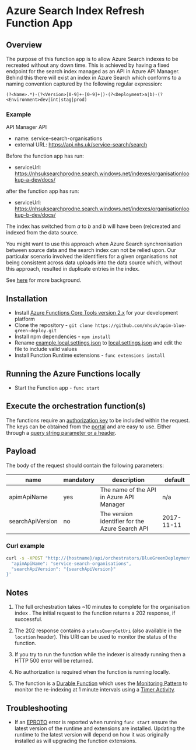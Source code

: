 # Azure Search Index Refresh Function App

## Overview

The purpose of this function app is to allow Azure Search indexes to be recreated without any down time. This is achieved by having a fixed endpoint for the search index managed as an API in Azure API Manager. Behind this there will exist an index in Azure Search which conforms to a naming convention captured by the following regular expression:

``` RegEx
(?<Name>.*)-(?<Version>[0-9]+-[0-9]+|)-(?<Deployment>a|b)-(?<Environment>dev|int|stag|prod)
```

### Example

API Manager API

* name: service-search-organisations
* external URL: https://api.nhs.uk/service-search/search

Before the function app has run:

* serviceUrl: https://nhsuksearchprodne.search.windows.net/indexes/organisationlookup-a-dev/docs/

after the function app has run:

* serviceUrl: https://nhsuksearchprodne.search.windows.net/indexes/organisationlookup-b-dev/docs/

The index has switched from _a_ to _b_ and _b_ will have been (re)created and indexed from the data source.

You might want to use this approach when Azure Search synchronisation between source data and the search index can not be relied upon. Our particular scenario involved the identifiers for a given organisations not being consistent across data uploads into the data source which, without this approach, resulted in duplicate entries in the index.

See [here](https://docs.microsoft.com/en-us/azure/search/search-howto-reindex#how-to-rebuild-an-index) for more background.

## Installation

* Install
[Azure Functions Core Tools version 2.x](https://docs.microsoft.com/en-us/azure/azure-functions/functions-run-local#install-the-azure-functions-core-tools)
for your development platform
* Clone the repository - `git clone https://github.com/nhsuk/apim-blue-green-deploy.git`
* Install npm dependencies - `npm install`
* Rename [example.local.settings.json](example.local.settings.json) to
  [local.settings.json](local.settings.json) and edit the file to include valid
  values
* Install Function Runtime extensions - `func extensions install`

## Running the Azure Functions locally

* Start the Function app - `func start`

## Execute the orchestration function(s)

The functions require an
[authorization key](https://docs.microsoft.com/en-us/azure/azure-functions/functions-bindings-http-webhook#authorization-keys)
to be included within the request. The keys can be obtained from the
[portal](https://docs.microsoft.com/en-us/azure/azure-functions/functions-bindings-http-webhook#obtaining-keys)
and are easy to use. Either through a
[query string parameter or a header](https://docs.microsoft.com/en-us/azure/azure-functions/functions-bindings-http-webhook#obtaining-keys).

## Payload

The body of the request should contain the following parameters:

| name | mandatory | description | default |
|------|-----------|-------------|---------| 
| apimApiName | yes | The name of the API in Azure API Manager | n/a |
| searchApiVersion | no | The version identifier for the Azure Search API | 2017-11-11 |

### Curl example

``` bash
curl -s -XPOST "http://{hostname}/api/orchestrators/BlueGreenDeploymentOrchestrator?code={authorisationkey}" -d '{
  "apimApiName": "service-search-organisations",
  "searchApiVersion": "{searchApiVersion}"
}'
```

## Notes

1. The full orchestration takes ~10 minutes to complete for the organisation index . The initial request to the
function returns a 202 response, if successful.
1. The 202 response contains a `statusQueryGetUri` (also available in the
`location` header). This URI can be used to monitor the status of the function.
1. If you try to run the function while the indexer is already running then a HTTP 500 error will be returned.

1. No authorization is required when the function is running locally.
1. The function is a
[Durable Function](https://docs.microsoft.com/en-us/azure/azure-functions/durable/durable-functions-overview)
which uses the
[Monitoring Pattern](https://docs.microsoft.com/en-us/azure/azure-functions/durable/durable-functions-concepts#monitoring)
to monitor the re-indexing at 1 minute intervals using a
[Timer Activity](https://docs.microsoft.com/en-us/azure/azure-functions/durable/durable-functions-timers).

## Troubleshooting

* If an [EPROTO](https://github.com/Azure/azure-functions-durable-js/issues/28)
  error is reported when running `func start` ensure the latest version of the
  runtime and extensions are installed. Updating the runtime to the latest
  version will depend on how it was originally installed as will upgrading the
  function extensions.

